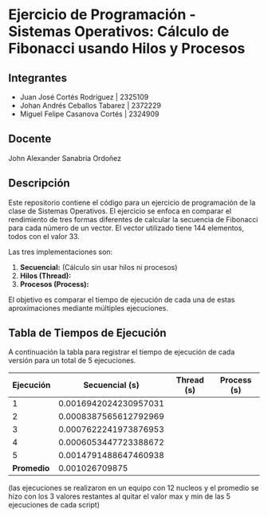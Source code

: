 # Ejercicio de Programación - Sistemas Operativos: Cálculo de Fibonacci usando Hilos y Procesos

## Integrantes
- Juan José Cortés Rodríguez | 2325109
- Johan Andrés Ceballos Tabarez | 2372229
- Miguel Felipe Casanova Cortés | 2324909

## Docente
John Alexander Sanabria Ordoñez

## Descripción

Este repositorio contiene el código para un ejercicio de programación de la clase de Sistemas Operativos. El ejercicio se enfoca en comparar el rendimiento de tres formas diferentes de calcular la secuencia de Fibonacci para cada número de un vector. El vector utilizado tiene 144 elementos, todos con el valor 33.

Las tres implementaciones son:

1. **Secuencial:** (Cálculo sin usar hilos ni procesos)
2. **Hilos (Thread):** 
3. **Procesos (Process):**

El objetivo es comparar el tiempo de ejecución de cada una de estas aproximaciones mediante múltiples ejecuciones.

## Tabla de Tiempos de Ejecución

A continuación la tabla para registrar el tiempo de ejecución de cada versión para un total de 5 ejecuciones.

<div align="center">
  
| Ejecución | Secuencial (s) | Thread (s) | Process (s) |
|-----------|----------------|------------|-------------|
| 1         |  0.0016942024230957031  |            |             |
| 2         |  0.0008387565612792969  |            |             |
| 3         |  0.0007622241973876953  |            |             |
| 4         |  0.0006053447723388672  |            |             |
| 5         |  0.0014791488647460938 |            |             |
| **Promedio** |  0.001026709875  |            |             |

</div>
(las ejecuciones se realizaron en un equipo con 12 nucleos y el promedio se hizo con los 3 valores restantes al quitar el valor max y min de las 5 ejecuciones de cada script)

